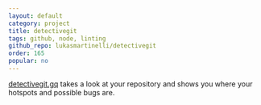 ```yaml
---
layout: default
category: project
title: detectivegit
tags: github, node, linting
github_repo: lukasmartinelli/detectivegit
order: 165
popular: no
---
```


[detectivegit.gq](http://detectivegit.gq) takes a look at your repository and shows you where your hotspots and possible bugs are.

